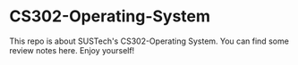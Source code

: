 # CS302-Operating-System
 This repo is about SUSTech's CS302-Operating System. You can find some review notes here.
 Enjoy yourself!

